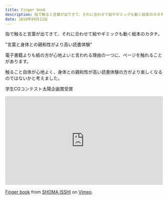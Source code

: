 ```yaml
---
title: Finger book
description: 指で触ると言葉が出てきて、それに合わせて絵やギミックも動く絵本のカタチ。
date: 2018年04月12日
---
```


指で触ると言葉が出てきて、それに合わせて絵やギミックも動く絵本のカタチ。

"言葉と身体との親和性がより高い読書体験"

電子書籍よりも紙の方が心地よいと言われる理由の一つに、ページを触れることがあります。

触ること自体が心地よく、身体との親和性が高い読書体験の方がより楽しくなるのではないかと考えました。

学生CGコンテスト太陽企画賞受賞

<div style="padding:56.25% 0 0 0;position:relative;"><iframe src="https://player.vimeo.com/video/272274879?h=99cdfa09d0" style="position:absolute;top:0;left:0;width:100%;height:100%;" frameborder="0" allow="autoplay; fullscreen; picture-in-picture" allowfullscreen></iframe></div><script src="https://player.vimeo.com/api/player.js"></script>
<p><a href="https://vimeo.com/272274879">Finger book</a> from <a href="https://vimeo.com/user52877336">SHOMA ISSHI</a> on <a href="https://vimeo.com">Vimeo</a>.</p>
